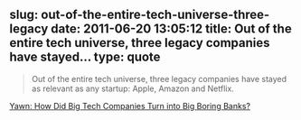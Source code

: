 slug: out-of-the-entire-tech-universe-three-legacy
date: 2011-06-20 13:05:12
title: Out of the entire tech universe, three legacy companies have stayed...
type: quote
---

> Out of the entire tech universe, three legacy companies have stayed as relevant as any startup: Apple, Amazon and Netflix.

[Yawn: How Did Big Tech Companies Turn into Big Boring Banks?](http://techcrunch.com/2011/06/13/yawn-how-did-big-tech-companies-turned-into-big-boring-banks/)
